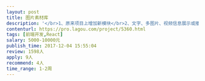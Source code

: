```yaml
---                
layout: post       
title: 图片素材库           
description: '</br>1、原来项目上增加新模块</br>2、文字、多图片、视频信息展示或播放</br>3、信息筛选处理</br>4、要求熟悉react</br>'     
contenturl: https://pro.lagou.com/project/5360.html      
tags: [前端开发,React]            
salary: 5000-10000元          
publish_time: 2017-12-04 15:55:04         
review: 1598人                   
apply: 9人                   
recommend: 4人                   
time_range: 1-2周              
---                 
```

